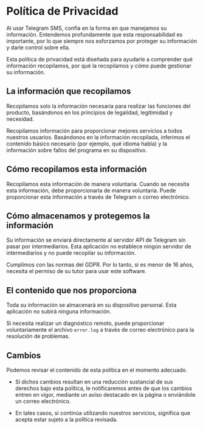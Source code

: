 # Política de Privacidad

Al usar Telegram SMS, confía en la forma en que manejamos su información. Entendemos profundamente que esta responsabilidad es importante, por lo que siempre nos esforzamos por proteger su información y darle control sobre ella.

Esta política de privacidad está diseñada para ayudarle a comprender qué información recopilamos, por qué la recopilamos y cómo puede gestionar su información.

## La información que recopilamos

Recopilamos solo la información necesaria para realizar las funciones del producto, basándonos en los principios de legalidad, legitimidad y necesidad.

Recopilamos información para proporcionar mejores servicios a todos nuestros usuarios. Basándonos en la información recopilada, inferimos el contenido básico necesario (por ejemplo, qué idioma habla) y la información sobre fallos del programa en su dispositivo.

## Cómo recopilamos esta información

Recopilamos esta información de manera voluntaria. Cuando se necesita esta información, debe proporcionarla de manera voluntaria. Puede proporcionar esta información a través de Telegram o correo electrónico.

## Cómo almacenamos y protegemos la información

Su información se enviará directamente al servidor API de Telegram sin pasar por intermediarios. Esta aplicación no establece ningún servidor de intermediarios y no puede recopilar su información.

Cumplimos con las normas del GDPR. Por lo tanto, si es menor de 16 años, necesita el permiso de su tutor para usar este software.

## El contenido que nos proporciona

Toda su información se almacenará en su dispositivo personal. Esta aplicación no subirá ninguna información.

Si necesita realizar un diagnóstico remoto, puede proporcionar voluntariamente el archivo `error.log` a través de correo electrónico para la resolución de problemas.

## Cambios

Podemos revisar el contenido de esta política en el momento adecuado.

- Si dichos cambios resultan en una reducción sustancial de sus derechos bajo esta política, le notificaremos antes de que los cambios entren en vigor, mediante un aviso destacado en la página o enviándole un correo electrónico.

- En tales casos, si continúa utilizando nuestros servicios, significa que acepta estar sujeto a la política revisada.